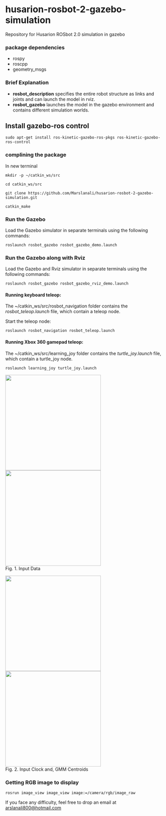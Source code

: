 # husarion-rosbot-2-gazebo-simulation
Repository for Husarion ROSbot 2.0 simulation in gazebo


### package dependencies
* rospy
* roscpp
* geometry_msgs

### Brief Explanation

* **rosbot_description** specifies the entire robot structure as links and joints and can launch the model in rviz.
* **rosbot_gazebo** launches the model in the gazebo environment and contains different simulation worlds.


## Install gazebo-ros control

`sudo apt-get install ros-kinetic-gazebo-ros-pkgs ros-kinetic-gazebo-ros-control`



### complining the package
In new terminal 

`mkdir -p ~/catkin_ws/src`

`cd catkin_ws/src`

`git clone https://github.com/Marslanali/husarion-rosbot-2-gazebo-simulation.git`

`catkin_make`


### Run the Gazebo
Load the Gazebo simulator in separate terminals using the following commands:

`roslaunch rosbot_gazebo rosbot_gazebo_demo.launch`

### Run the Gazebo along with Rviz

Load the Gazebo and Rviz simulator in separate terminals using the following commands:

`roslaunch rosbot_gazebo rosbot_gazebo_rviz_demo.launch`


#### Running keyboard teleop:
The ~/catkin_ws/src/rosbot_navigation folder contains the *rosbot_teleop.launch* file, which contain a teleop node. 

Start the teleop node:

`roslaunch rosbot_navigation rosbot_teleop.launch`

#### Running Xbox 360 gamepad teleop:
The ~/catkin_ws/src/learning_joy folder contains the *turtle_joy.launch* file, which contain a turtle_joy node. 


`roslaunch learning_joy turtle_joy.launch`


<p align="left">
   <img src="plots/input_data_1D.jpg" width ="300" height="300"/>  
   <img src="plots/input_data_2D.jpg" width ="300" height="300"/>
  <br/>
  Fig. 1. Input Data
</p>


<p align="left">
  <img src="plots/input_clock.jpg" width ="300" height="300"/>
  <img src="plots/centroids_gmm.jpg" width ="300" height="300"/>
  <br/>
  Fig. 2. Input Clock and, GMM Centroids
</p>


### Getting RGB image to display

`rosrun image_view image_view image:=/camera/rgb/image_raw`


If you face any difficulty, feel free to drop an email at arslanali800@hotmail.com

